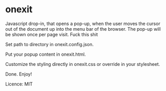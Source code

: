 # onexit

Javascript drop-in, that opens a pop-up, when the user moves the cursor out of the document up into the menu bar of the 
browser. The pop-up will be shown once per page visit. Fuck this shit

Set path to directory in onexit.config.json.

Put your popup content in onexit.html.

Customize the styling directly in onexit.css or override in your stylesheet.

Done. Enjoy!

Licence: MIT
